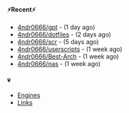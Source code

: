 #### ⚡Recent⚡

- [4ndr0666/gpt](https://github.com/4ndr0666/gpt) - (1 day ago)
- [4ndr0666/dotfiles](https://github.com/4ndr0666/dotfiles) - (2 days ago)
- [4ndr0666/scr](https://github.com/4ndr0666/scr) - (5 days ago)
- [4ndr0666/userscripts](https://github.com/4ndr0666/userscripts) - (1 week ago)
- [4ndr0666/Best-Arch](https://github.com/4ndr0666/Best-Arch) - (1 week ago)
- [4ndr0666/nas](https://github.com/4ndr0666/nas) - (1 week ago)

#### 💀
- [Engines](https://github.com/hoothin/SearchJumper/discussions/73)
- [Links](https://github.com/4ndr0666/Links/blob/main/README.md)

